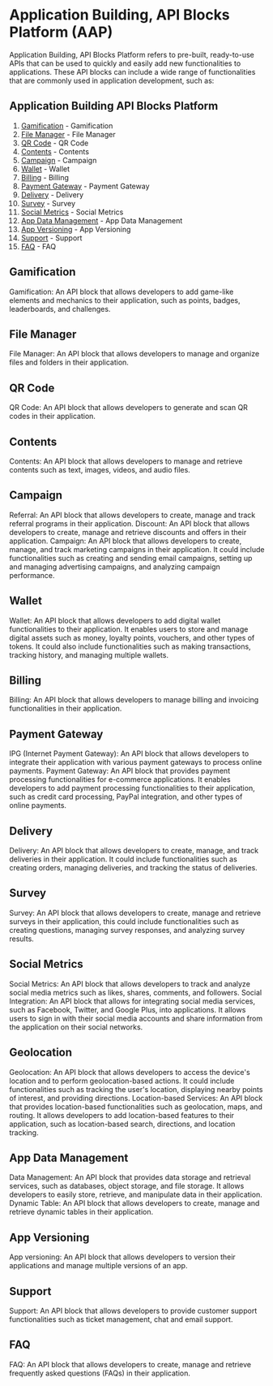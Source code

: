 # Application Building, API Blocks Platform (AAP)

Application Building, API Blocks Platform refers to pre-built, ready-to-use APIs that can be used to quickly and easily add new functionalities to applications. These API blocks can include a wide range of functionalities that are commonly used in application development, such as:

## <a name="CIAM"></a> Application Building API Blocks Platform

1. [Gamification](#gamification) - Gamification 
2. [File Manager](#file-manager) - File Manager
3. [QR Code](#qr-code) - QR Code
4. [Contents](#content) - Contents
5. [Campaign](#campain) - Campaign
6. [Wallet](#wallet) - Wallet
7. [Billing](#billing) - Billing
8. [Payment Gateway](#payment-gateway) - Payment Gateway
9. [Delivery](#delivery) - Delivery
10. [Survey](#survey) - Survey
11. [Social Metrics](#social-metrics) - Social Metrics
12. [App Data Management](#app-data-management) - App Data Management
13. [App Versioning](#app-versioning) - App Versioning
14. [Support](#support) - Support
15. [FAQ](#faq) - FAQ

## <a name="gamification"></a> Gamification
Gamification: An API block that allows developers to add game-like elements and mechanics to their application, such as points, badges, leaderboards, and challenges.

## <a name="file-manager"></a> File Manager
File Manager: An API block that allows developers to manage and organize files and folders in their application.

## <a name="qr-code"></a> QR Code
QR Code: An API block that allows developers to generate and scan QR codes in their application.

## <a name="Contents"></a> Contents
Contents: An API block that allows developers to manage and retrieve contents such as text, images, videos, and audio files.

## <a name="campaign"></a> Campaign
Referral: An API block that allows developers to create, manage and track referral programs in their application.
Discount: An API block that allows developers to create, manage and retrieve discounts and offers in their application.
Campaign: An API block that allows developers to create, manage, and track marketing campaigns in their application. It could include functionalities such as creating and sending email campaigns, setting up and managing advertising campaigns, and analyzing campaign performance.

## <a name="wallet"></a> Wallet
Wallet: An API block that allows developers to add digital wallet functionalities to their application. It enables users to store and manage digital assets such as money, loyalty points, vouchers, and other types of tokens. It could also include functionalities such as making transactions, tracking history, and managing multiple wallets.

## <a name="billing"></a> Billing
Billing: An API block that allows developers to manage billing and invoicing functionalities in their application.

## <a name="payment-gateway"></a> Payment Gateway
IPG (Internet Payment Gateway): An API block that allows developers to integrate their application with various payment gateways to process online payments.
Payment Gateway: An API block that provides payment processing functionalities for e-commerce applications. It enables developers to add payment processing functionalities to their application, such as credit card processing, PayPal integration, and other types of online payments.

## <a name="payment-gateway"></a> Delivery
Delivery: An API block that allows developers to create, manage, and track deliveries in their application. It could include functionalities such as creating orders, managing deliveries, and tracking the status of deliveries.

## <a name="survey"></a> Survey
Survey: An API block that allows developers to create, manage and retrieve surveys in their application, this could include functionalities such as creating questions, managing survey responses, and analyzing survey results.

## <a name="social-metrics"></a> Social Metrics
Social Metrics: An API block that allows developers to track and analyze social media metrics such as likes, shares, comments, and followers.
Social Integration: An API block that allows for integrating social media services, such as Facebook, Twitter, and Google Plus, into applications. It allows users to sign in with their social media accounts and share information from the application on their social networks.

## <a name="geolocation"></a> Geolocation
Geolocation: An API block that allows developers to access the device's location and to perform geolocation-based actions. It could include functionalities such as tracking the user's location, displaying nearby points of interest, and providing directions.
Location-based Services: An API block that provides location-based functionalities such as geolocation, maps, and routing. It allows developers to add location-based features to their application, such as location-based search, directions, and location tracking.

## <a name="app-data-management"></a> App Data Management
Data Management: An API block that provides data storage and retrieval services, such as databases, object storage, and file storage. It allows developers to easily store, retrieve, and manipulate data in their application.
Dynamic Table: An API block that allows developers to create, manage and retrieve dynamic tables in their application.

## <a name="app-versioning"></a> App Versioning
App versioning: An API block that allows developers to version their applications and manage multiple versions of an app.

## <a name="support"></a> Support
Support: An API block that allows developers to provide customer support functionalities such as ticket management, chat and email support.

## <a name="faq"></a> FAQ
FAQ: An API block that allows developers to create, manage and retrieve frequently asked questions (FAQs) in their application.
